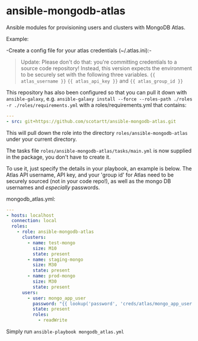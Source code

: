 # ansible-mongodb-atlas

Ansible modules for provisioning users and clusters with MongoDB Atlas.

Example:

-Create a config file for your atlas credentials (~/.atlas.ini):-

> Update: Please don't do that: you're committing credentials to a source code repository! Instead, this version expects the environment to be securely set with the following three variables. `{{ atlas_username }}` `{{ atlas_api_key }}`  and  `{{ atlas_group_id }}`

This repository has also been configured so that you can pull it down with `ansible-galaxy`, e.g.
`ansible-galaxy install --force --roles-path ./roles -r ./roles/requirements.yml` with a roles/requirements.yml that contains:

```yaml
---
- src: git+https://github.com/scotartt/ansible-mongodb-atlas.git

```

This will pull down the role into the directory `roles/ansible-mongodb-atlas` under your current directory.

The tasks file `roles/ansible-mongodb-atlas/tasks/main.yml` is now supplied in the package, you don't have to create it.

To use it, just specify the details in your playbook, an example is below. The Atlas API username, API key, and your 'group id' for Atlas need to be securely sourced (not in your code repo!), as well as the mongo DB usernames and *especially* passwords.

mongodb_atlas.yml:

```yaml
---
- hosts: localhost
  connection: local
  roles:
    - role: ansible-mongodb-atlas
      clusters:
        - name: test-mongo
          size: M10
          state: present
        - name: staging-mongo
          size: M30
          state: present
        - name: prod-mongo
          size: M30
          state: present
      users:
        - user: mongo_app_user
          password: "{{ lookup('password', 'creds/atlas/mongo_app_user chars=ascii_letters') }}"
          state: present
          roles:
            - readWrite
```

Simply run `ansible-playbook mongodb_atlas.yml`
